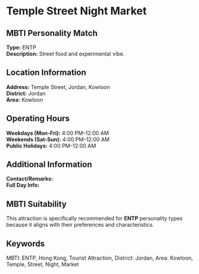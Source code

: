 # Temple Street Night Market

## MBTI Personality Match
**Type:** ENTP  
**Description:** Street food and experimental vibe.

## Location Information
**Address:** Temple Street, Jordan, Kowloon  
**District:** Jordan  
**Area:** Kowloon

## Operating Hours
**Weekdays (Mon-Fri):** 4:00 PM–12:00 AM  
**Weekends (Sat-Sun):** 4:00 PM–12:00 AM  
**Public Holidays:** 4:00 PM–12:00 AM

## Additional Information
**Contact/Remarks:**   
**Full Day Info:** 

## MBTI Suitability
This attraction is specifically recommended for **ENTP** personality types because it aligns with their preferences and characteristics.

## Keywords
MBTI: ENTP, Hong Kong, Tourist Attraction, District: Jordan, Area: Kowloon, Temple, Street, Night, Market
